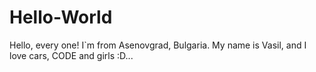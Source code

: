 # Hello-World
Hello, every one!
I`m from Asenovgrad, Bulgaria.
My name is Vasil, and I love cars, CODE and girls :D...
